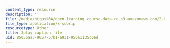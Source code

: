 ```yaml
---
content_type: resource
description: ''
file: /media/https%3A/open-learning-course-data-rc.s3.amazonaws.com/2-003sc-engineering-dynamics-fall-2011/85055aa3965757b1a931956a1135c66d_wERH7LtoUuE.vtt
file_type: application/x-subrip
resourcetype: Other
title: 3play caption file
uid: 85055aa3-9657-57b1-a931-956a1135c66d
---
```

